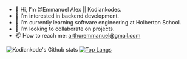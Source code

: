 - 👋 Hi, I’m @Emmanuel Alex || Kodiankodes.
- 👀 I’m interested in backend development.
- 🌱 I’m currently learning software engineering at Holberton School.
- 💞️ I’m looking to collaborate on projects.
- 📫 How to reach me: arthuremmanuel@gmail.com


![Kodiankode's Github stats](https://github-readme-stats.vercel.app/api?username=Kodiankodes&show_icons=true&theme=radical)
[![Top Langs](https://github-readme-stats.vercel.app/api/top-langs/?username=Kodiankodes&langs_count=10&layout=compact&theme=radical)](https://github.com/Kodiankodes/github-readme-stats)

<!---
Kodiankodes/Kodiankodes is a ✨ special ✨ repository because its `README.md` (this file) appears on your GitHub profile.
You can click the Preview link to take a look at your changes.
--->
